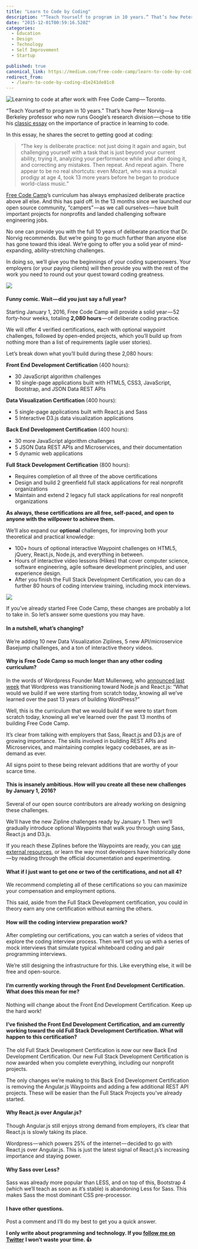 ```yaml
---
title: "Learn to Code by Coding"
description: "“Teach Yourself to program in 10 years.” That’s how Peter Norvig — a Berkeley professor who now runs Google’s research division — chose to title his classic essay on the importance of practice in…"
date: "2015-12-01T00:59:16.520Z"
categories: 
  - Education
  - Design
  - Technology
  - Self Improvement
  - Startup

published: true
canonical_link: https://medium.com/free-code-camp/learn-to-code-by-coding-d1e241de81c0
redirect_from:
  - /learn-to-code-by-coding-d1e241de81c0
---
```


![Learning to code at after work with Free Code Camp — Toronto.](./asset-1.jpeg)

“Teach Yourself to program in 10 years.” That’s how Peter Norvig — a Berkeley professor who now runs Google’s research division — chose to title his [classic essay](http://norvig.com/21-days.html) on the importance of practice in learning to code.

In this essay, he shares the secret to getting good at coding:

> “The key is deliberate practice: not just doing it again and again, but challenging yourself with a task that is just beyond your current ability, trying it, analyzing your performance while and after doing it, and correcting any mistakes. Then repeat. And repeat again. There appear to be no real shortcuts: even Mozart, who was a musical prodigy at age 4, took 13 more years before he began to produce world-class music.”

[Free Code Camp](http://freecodecamp.com)’s curriculum has always emphasized deliberate practice above all else. And this has paid off. In the 13 months since we launched our open source community, “campers” — as we call ourselves — have built important projects for nonprofits and landed challenging software engineering jobs.

No one can provide you with the full 10 years of deliberate practice that Dr. Norvig recommends. But we’re going to go much further than anyone else has gone toward this ideal. We’re going to offer you a solid year of mind-expanding, ability-stretching challenges.

In doing so, we’ll give you the beginnings of your coding superpowers. Your employers (or your paying clients) will then provide you with the rest of the work you need to round out your quest toward coding greatness.

![](./asset-2.png)

#### Funny comic. Wait — did you just say a full year?

Starting January 1, 2016, Free Code Camp will provide a solid year — 52 forty-hour weeks, totaling **2,080 hours** — of deliberate coding practice.

We will offer 4 verified certifications, each with optional waypoint challenges, followed by open-ended projects, which you’ll build up from nothing more than a list of requirements (agile user stories).

Let’s break down what you’ll build during these 2,080 hours:

**Front End Development Certification** (400 hours):

-   30 JavaScript algorithm challenges
-   10 single-page applications built with HTML5, CSS3, JavaScript, Bootstrap, and JSON Data REST APIs

**Data Visualization Certification** (400 hours):

-   5 single-page applications built with React.js and Sass
-   5 Interactive D3.js data visualization applications

**Back End Development Certification** (400 hours):

-   30 more JavaScript algorithm challenges
-   5 JSON Data REST APIs and Microservices, and their documentation
-   5 dynamic web applications

**Full Stack Development Certification** (800 hours):

-   Requires completion of all three of the above certifications
-   Design and build 2 greenfield full stack applications for real nonprofit organizations
-   Maintain and extend 2 legacy full stack applications for real nonprofit organizations

**As always, these certifications are all free, self-paced, and open to anyone with the willpower to achieve them.**

We’ll also expand our **optional** challenges, for improving both your theoretical and practical knowledge:

-   100+ hours of optional interactive Waypoint challenges on HTML5, jQuery, React.js, Node.js, and everything in between.
-   Hours of interactive video lessons (Hikes) that cover computer science, software engineering, agile software development principles, and user experience design.
-   After you finish the Full Stack Development Certification, you can do a further 80 hours of coding interview training, including mock interviews.

![](./asset-3.jpeg)

If you’ve already started Free Code Camp, these changes are probably a lot to take in. So let’s answer some questions you may have.

#### In a nutshell, what’s changing?

We’re adding 10 new Data Visualization Ziplines, 5 new API/microservice Basejump challenges, and a ton of interactive theory videos.

#### Why is Free Code Camp so much longer than any other coding curriculum?

In the words of Wordpress Founder Matt Mullenweg, who [announced last week](http://ma.tt/2015/11/dance-to-calypso/) that Wordpress was transitioning toward Node.js and React.js: “What would we build if we were starting from scratch today, knowing all we’ve learned over the past 13 years of building WordPress?”

Well, this is the curriculum that we would build if we were to start from scratch today, knowing all we’ve learned over the past 13 months of building Free Code Camp.

It’s clear from talking with employers that Sass, React.js and D3.js are of growing importance. The skills involved in building REST APIs and Microservices, and maintaining complex legacy codebases, are as in-demand as ever.

All signs point to these being relevant additions that are worthy of your scarce time.

#### This is insanely ambitious. How will you create all these new challenges by January 1, 2016?

Several of our open source contributors are already working on designing these challenges.

We’ll have the new Zipline challenges ready by January 1. Then we’ll gradually introduce optional Waypoints that walk you through using Sass, React.js and D3.js.

If you reach these Ziplines before the Waypoints are ready, you can [use external resources](https://medium.freecodecamp.com/25-free-resources-for-new-javascript-developers-11342cf1f4df#.xg4w359xq), or learn the way most developers have historically done — by reading through the official documentation and experimenting.

#### What if I just want to get one or two of the certifications, and not all 4?

We recommend completing all of these certifications so you can maximize your compensation and employment options.

This said, aside from the Full Stack Development certification, you could in theory earn any one certification without earning the others.

#### How will the coding interview preparation work?

After completing our certifications, you can watch a series of videos that explore the coding interview process. Then we’ll set you up with a series of mock interviews that simulate typical whiteboard coding and pair programming interviews.

We’re still designing the infrastructure for this. Like everything else, it will be free and open-source.

#### I’m currently working through the Front End Development Certification. What does this mean for me?

Nothing will change about the Front End Development Certification. Keep up the hard work!

#### I’ve finished the Front End Development Certification, and am currently working toward the old Full Stack Development Certification. What will happen to this certification?

The old Full Stack Development Certification is now our new Back End Development Certification. Our new Full Stack Development Certification is now awarded when you complete everything, including our nonprofit projects.

The only changes we’re making to this Back End Development Certification is removing the Angular.js Waypoints and adding a few additional REST API projects. These will be easier than the Full Stack Projects you’ve already started.

#### Why React.js over Angular.js?

Though Angular.js still enjoys strong demand from employers, it’s clear that React.js is slowly taking its place.

Wordpress — which powers 25% of the internet — decided to go with React.js over Angular.js. This is just the latest signal of React.js’s increasing importance and staying power.

#### Why Sass over Less?

Sass was already more popular than LESS, and on top of this, Bootstrap 4 (which we’ll teach as soon as it’s stable) is abandoning Less for Sass. This makes Sass the most dominant CSS pre-processor.

#### I have other questions.

Post a comment and I’ll do my best to get you a quick answer.

**I only write about programming and technology. If you** [**follow me on Twitter**](https://twitter.com/ossia) **I won’t waste your time. 👍**
